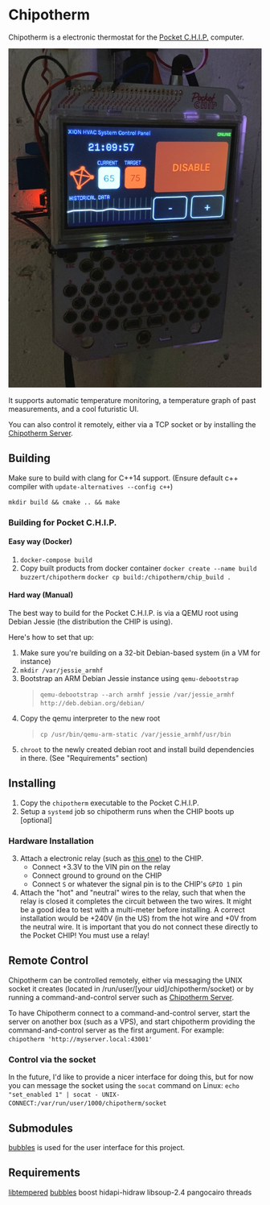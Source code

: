 # Chipotherm
Chipotherm is a electronic thermostat for the [Pocket C.H.I.P.](https://en.wikipedia.org/wiki/CHIP_(computer)#Pocket_CHIP_and_Pockulus) computer. 

![Picture of the CHIP running Chipotherm](photos/CHIP.jpeg)

It supports automatic temperature monitoring, a temperature graph of past measurements, and a cool futuristic UI.

You can also control it remotely, either via a TCP socket or by installing the [Chipotherm Server](https://github.com/buzzert/CHIPotherm-Server).

## Building
Make sure to build with clang for C++14 support. 
(Ensure default c++ compiler with `update-alternatives --config c++`)

```
mkdir build && cmake .. && make
```

### Building for Pocket C.H.I.P.

#### Easy way (Docker)
1. `docker-compose build`
2. Copy built products from docker container 
    `docker create --name build buzzert/chipotherm` 
    `docker cp build:/chipotherm/chip_build .`

#### Hard way (Manual)

The best way to build for the Pocket C.H.I.P. is via a QEMU root using Debian Jessie (the distribution the CHIP is using).

Here's how to set that up:
1. Make sure you're building on a 32-bit Debian-based system (in a VM for instance)
2. `mkdir /var/jessie_armhf`
3. Bootstrap an ARM Debian Jessie instance using `qemu-debootstrap`
    > `qemu-debootstrap --arch armhf jessie /var/jessie_armhf http://deb.debian.org/debian/`
4. Copy the qemu interpreter to the new root
    > `cp /usr/bin/qemu-arm-static /var/jessie_armhf/usr/bin`
5. `chroot` to the newly created debian root and install build dependencies in there. (See "Requirements" section)

## Installing
1. Copy the `chipotherm` executable to the Pocket C.H.I.P.
2. Setup a `systemd` job so chipotherm runs when the CHIP boots up [optional]

### Hardware Installation
3. Attach a electronic relay (such as [this one](https://www.amazon.com/WINGONEER-KY-019-Channel-Module-arduino/dp/B06XHJ2PBJ/ref=sr_1_3?ie=UTF8&qid=1549857207&sr=8-3&keywords=electronic+relay)) to the CHIP.
    * Connect +3.3V to the VIN pin on the relay
    * Connect ground to ground on the CHIP
    * Connect `S` or whatever the signal pin is to the CHIP's `GPIO 1` pin
4. Attach the "hot" and "neutral" wires to the relay, such that when the relay is closed it completes the circuit between the two wires. It might be a good idea to test with a multi-meter before installing. A correct installation would be +240V (in the US) from the hot wire and +0V from the neutral wire. It is important that you do not connect these directly to the Pocket CHIP! You must use a relay!

## Remote Control
Chipotherm can be controlled remotely, either via messaging the UNIX socket it creates (located in /run/user/[your uid]/chipotherm/socket) or by running a command-and-control server such as [Chipotherm Server](https://github.com/buzzert/CHIPotherm-Server). 

To have Chipotherm connect to a command-and-control server, start the server on another box (such as a VPS), and start chipotherm providing the command-and-control server as the first argument. For example:
    `chipotherm 'http://myserver.local:43001'`

### Control via the socket
In the future, I'd like to provide a nicer interface for doing this, but for now you can message the socket using the `socat` command on Linux:
    `echo "set_enabled 1" | socat - UNIX-CONNECT:/var/run/user/1000/chipotherm/socket`


## Submodules
[bubbles](https://github.com/buzzert/bubbles) is used for the user interface for this project.

## Requirements
[libtempered](https://github.com/hbt/TEMPered)
[bubbles](https://github.com/buzzert/bubbles)
boost
hidapi-hidraw
libsoup-2.4
pangocairo
threads

